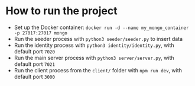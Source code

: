 # How to run the project

* Set up the Docker container: `docker run -d --name my_mongo_container -p 27017:27017 mongo`
* Run the seeder process with `python3 seeder/seeder.py` to insert data
* Run the identity process with `python3 identity/identity.py`, with default port `7020`
* Run the main server process with `python3 server/server.py`, with default port `7021`
* Run the client process from the `client/` folder with `npm run dev`, with default port `3000`